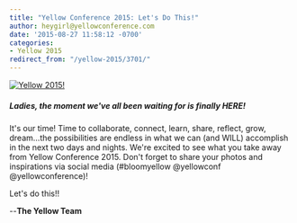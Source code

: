 ```yaml
---
title: "Yellow Conference 2015: Let's Do This!"
author: heygirl@yellowconference.com
date: '2015-08-27 11:58:12 -0700'
categories:
- Yellow 2015
redirect_from: "/yellow-2015/3701/"
---
```


[![Yellow 2015!](https://yellow-blog-images.imgix.net/2015/08/its-happening_blog.png)](https://yellow-blog-images.imgix.net/2015/08/its-happening_blog.png)

##### Ladies, the moment we've all been waiting for is finally HERE!

It's our time! Time to collaborate, connect, learn, share, reflect, grow, dream...the possibilities
are endless in what we can (and WILL) accomplish in the next two days and nights. We're excited to
see what you take away from Yellow Conference 2015\. Don't forget to share your photos and
inspirations via social media (#bloomyellow @yellowconf @yellowconference)!

Let's do this!!

--**The Yellow Team**
